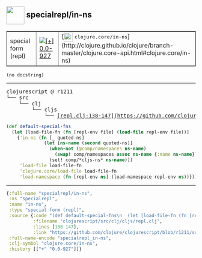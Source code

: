## <img width="48px" valign="middle" src="http://i.imgur.com/Hi20huC.png"> specialrepl/in-ns

 <table border="1">
<tr>
<td>special form (repl)</td>
<td><a href="https://github.com/cljsinfo/api-refs/tree/0.0-927"><img valign="middle" alt="[+] 0.0-927" src="https://img.shields.io/badge/+-0.0--927-lightgrey.svg"></a> </td>
<td>
[<img height="24px" valign="middle" src="http://i.imgur.com/1GjPKvB.png"> <samp>clojure.core/in-ns</samp>](http://clojure.github.io/clojure/branch-master/clojure.core-api.html#clojure.core/in-ns)
</td>
</tr>
</table>

 <samp>
</samp>

```
(no docstring)
```

---

 <pre>
clojurescript @ r1211
└── src
    └── clj
        └── cljs
            └── <ins>[repl.clj:138-147](https://github.com/clojure/clojurescript/blob/r1211/src/clj/cljs/repl.clj#L138-L147)</ins>
</pre>

```clj
(def default-special-fns
  (let [load-file-fn (fn [repl-env file] (load-file repl-env file))]
    {'in-ns (fn [_ quoted-ns]
              (let [ns-name (second quoted-ns)]
                (when-not (@comp/namespaces ns-name)
                  (swap! comp/namespaces assoc ns-name {:name ns-name}))
                (set! comp/*cljs-ns* ns-name)))
     'load-file load-file-fn
     'clojure.core/load-file load-file-fn
     'load-namespace (fn [repl-env ns] (load-namespace repl-env ns))}))
```


---

```clj
{:full-name "specialrepl/in-ns",
 :ns "specialrepl",
 :name "in-ns",
 :type "special form (repl)",
 :source {:code "(def default-special-fns\n  (let [load-file-fn (fn [repl-env file] (load-file repl-env file))]\n    {'in-ns (fn [_ quoted-ns]\n              (let [ns-name (second quoted-ns)]\n                (when-not (@comp/namespaces ns-name)\n                  (swap! comp/namespaces assoc ns-name {:name ns-name}))\n                (set! comp/*cljs-ns* ns-name)))\n     'load-file load-file-fn\n     'clojure.core/load-file load-file-fn\n     'load-namespace (fn [repl-env ns] (load-namespace repl-env ns))}))",
          :filename "clojurescript/src/clj/cljs/repl.clj",
          :lines [138 147],
          :link "https://github.com/clojure/clojurescript/blob/r1211/src/clj/cljs/repl.clj#L138-L147"},
 :full-name-encode "specialrepl_in-ns",
 :clj-symbol "clojure.core/in-ns",
 :history [["+" "0.0-927"]]}

```

